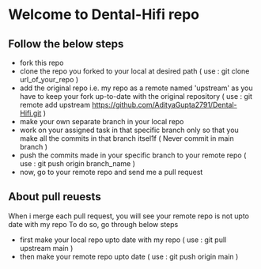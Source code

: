 # Welcome to Dental-Hifi repo


## Follow the below steps

- fork this repo
- clone the repo you forked to your local at desired path ( use : git clone url_of_your_repo )
- add the original repo i.e. my repo as a remote named 'upstream' as you have to keep your fork up-to-date with the original repository ( use : git remote add upstream https://github.com/AdityaGupta2791/Dental-Hifi.git )
- make your own separate branch in your local repo
- work on your assigned task in that specific branch only so that you make all the commits in that branch itsel1f ( Never commit in main branch )
- push the commits made in your specific branch to your remote repo ( use : git push origin branch_name )
- now, go to your remote repo and send me a pull request


## About pull reuests
When i merge each pull request, you will see your remote repo is not upto date with my repo
To do so, go through below steps

- first make your local repo upto date with my repo  ( use : git pull upstream main )
- then make your remote repo upto date ( use : git push origin main )
